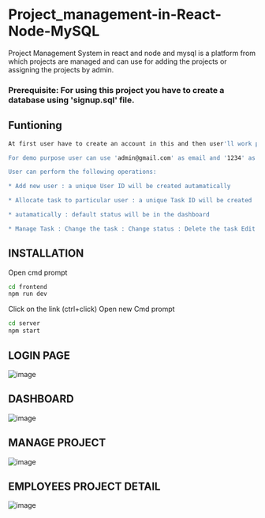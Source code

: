 # Project_management-in-React-Node-MySQL

Project Management System in react and node and mysql is a platform from which projects are managed and can use for adding the projects or assigning the projects by admin.

### Prerequisite: For using this project you have to create a database using 'signup.sql' file.

## Funtioning

```bash
At first user have to create an account in this and then user'll work properly.

For demo purpose user can use 'admin@gmail.com' as email and '1234' as password

User can perform the following operations:

* Add new user : a unique User ID will be created autamatically

* Allocate task to particular user : a unique Task ID will be created 

* autamatically : default status will be in the dashboard

* Manage Task : Change the task : Change status : Delete the task Edit the task Change the salary
```
## INSTALLATION
Open cmd prompt
```BASH
cd frontend
npm run dev
```
Click on the link (ctrl+click)
Open new Cmd prompt
```BASH
cd server
npm start
```
## LOGIN PAGE

![image](https://github.com/Shristi-Raj/project_management/assets/96020715/7a6385ae-ecf9-4067-8a27-5d663eeb3012)

## DASHBOARD

![image](https://github.com/Shristi-Raj/project_management/assets/96020715/30a466a0-3c8c-440e-bb7e-7d01a1073b8f)

## MANAGE PROJECT

![image](https://github.com/Shristi-Raj/project_management/assets/96020715/93680ac2-0aa6-47b7-850d-1e08154a5246)

## EMPLOYEES PROJECT DETAIL

![image](https://github.com/Shristi-Raj/project_management/assets/96020715/04c1c9ba-80f6-4263-af8e-bfa22734b5c1)



